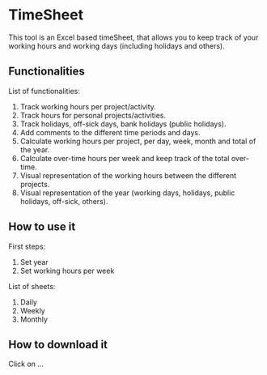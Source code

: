 # TimeSheet
This tool is an Excel based timeSheet, that allows you to keep track of your working hours and working days (including holidays and others).

## Functionalities ##
List of functionalities:
1. Track working hours per project/activity.
1. Track hours for personal projects/activities.
1. Track holidays, off-sick days, bank holidays (public holidays).
1. Add comments to the different time periods and days.
1. Calculate working hours per project, per day, week, month and total of the year.
1. Calculate over-time hours per week and keep track of the total over-time.
1. Visual representation of the working hours between the different projects.
1. Visual representation of the year (working days, holidays, public holidays, off-sick, others).





## How to use it ##
First steps:
1. Set year
1. Set working hours per week

List of sheets:
1. Daily
1. Weekly
1. Monthly

## How to download it ##
Click on ...
